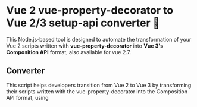 # Vue 2 vue-property-decorator to Vue 2/3 setup-api converter :rocket:
This Node.js-based tool is designed to automate the transformation of your Vue 2 scripts written with **vue-property-decorator** into **Vue 3's Composition API** format, also available for vue 2.7.

## Converter
This script helps developers transition from Vue 2 to Vue 3 by transforming their scripts written with the vue-property-decorator into the Composition API format, using **<script setup lang="ts">**

## Requirements
1. Node.js installed on your machine. If not, you can download it from [Node.js Official Website](https://nodejs.org/).
2. Terminal window.

## How To Use
Following these simple steps to convert your Vue 2 scripts:

1. Place all the files you want to convert into the **importfolder**.
2. Run the script by executing **node index.js** in the terminal.
3. The converted files will then be found in the **exportfolder**.

## Features
This script is capable of converting a range of Vue and **vue-property-decorator**  features, including:

* Variables
* Objects
* Arrays
* Methods
* Computed / Get
* $refs
* @Watch
* @Emit
* @Vmodel
* @Prop
* Interfaces
* Imports
* $vuetify
* And more...

Please be aware that this script may not be flawless, and some manual adjustments may be required after the conversion. The primary aim of this project was to concentrate on converting a particular project up to 95%, rather than addressing every conceivable decorator scenario, making it an incomplete solution for some.

## Disclaimer
The provided script is used at your own risk. It was created and tested in a specific environment for a particular project. You are free to modify it according to your project's needs.

Don't forget to replace the number 2 in "[ ]{2}" with your preferred tab size (2 is the default in VS Code).

## Contributing
Your feedback and contributions are welcome! If you encounter any issues, have suggestions or improvements, feel free to share. We appreciate your support in making this tool more efficient and versatile.

Happy coding! :smile:
